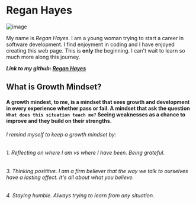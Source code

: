 # Regan Hayes 

![image](https://user-images.githubusercontent.com/94281145/141847229-f68823b5-65f3-4fc3-bef1-9eb601ca9279.png)

My name is *Regan Hayes*. I am a young woman trying to start a career in software development. I find enjoyment in coding and I have enjoyed creating this web page. This is **only** the beginning. I can't wait to learn so much more along this journey. 

***Link to my github: [Regan Hayes](https://github.com/raechanel)***

## What is Growth Mindset?

#### A growth mindest, to me, is a mindset that sees growth and development in every experience whether pass or fail. A mindset that ask the question `What does this situation teach me?` Seeing weaknesses as a chance to improve and they build on their strengths. 

###### I remind myself to keep a growth mindset by:
###### 1. Reflecting on where I am vs where I have been. Being grateful. 
###### 3. Thinking posititve. I am a firm believer that the way we talk to ourselves have a lasting effect. It's all about what you believe. 
###### 4. Staying humble. Always trying to learn from any situation. 

